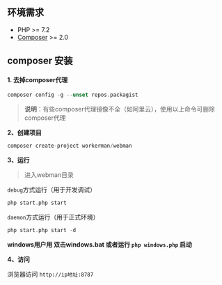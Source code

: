 ## 环境需求

* PHP >= 7.2
* [Composer](https://getcomposer.org/) >= 2.0

## composer 安装

#### 1. 去掉composer代理

```php
composer config -g --unset repos.packagist
```

> **说明**：有些composer代理镜像不全（如阿里云），使用以上命令可删除composer代理

**2、创建项目**

```php
composer create-project workerman/webman
```

**3、运行**  

> 进入webman目录   

`debug`方式运行（用于开发调试）
 
```php
php start.php start
```

`daemon`方式运行（用于正式环境）

```php
php start.php start -d
```

**windows用户用 双击windows.bat 或者运行 `php windows.php` 启动**

**4、访问**

浏览器访问 `http://ip地址:8787`


